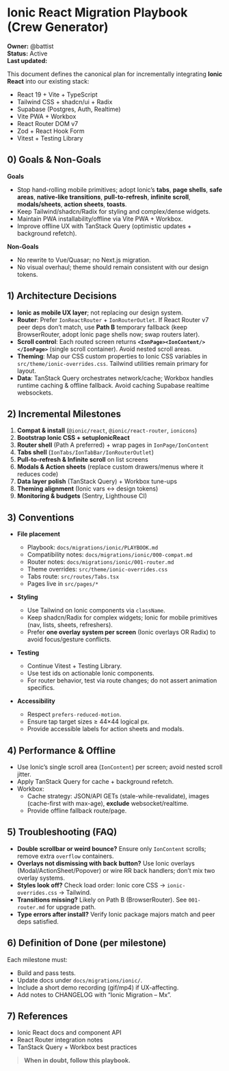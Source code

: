 # Ionic React Migration Playbook (Crew Generator)

**Owner:** @battist  
**Status:** Active  
**Last updated:** <set date>  

This document defines the canonical plan for incrementally integrating **Ionic React** into our existing stack:
- React 19 + Vite + TypeScript
- Tailwind CSS + shadcn/ui + Radix
- Supabase (Postgres, Auth, Realtime)
- Vite PWA + Workbox
- React Router DOM v7
- Zod + React Hook Form
- Vitest + Testing Library

## 0) Goals & Non-Goals

**Goals**
- Stop hand-rolling mobile primitives; adopt Ionic’s **tabs**, **page shells**, **safe areas**, **native-like transitions**, **pull-to-refresh**, **infinite scroll**, **modals/sheets**, **action sheets**, **toasts**.
- Keep Tailwind/shadcn/Radix for styling and complex/dense widgets.
- Maintain PWA installability/offline via Vite PWA + Workbox.
- Improve offline UX with TanStack Query (optimistic updates + background refetch).

**Non-Goals**
- No rewrite to Vue/Quasar; no Next.js migration.
- No visual overhaul; theme should remain consistent with our design tokens.

## 1) Architecture Decisions

- **Ionic as mobile UX layer**; not replacing our design system.  
- **Router**: Prefer `IonReactRouter` + `IonRouterOutlet`. If React Router v7 peer deps don’t match, use **Path B** temporary fallback (keep BrowserRouter, adopt Ionic page shells now; swap routers later).  
- **Scroll control**: Each routed screen returns **`<IonPage><IonContent/></IonPage>`** (single scroll container). Avoid nested scroll areas.  
- **Theming**: Map our CSS custom properties to Ionic CSS variables in `src/theme/ionic-overrides.css`. Tailwind utilities remain primary for layout.  
- **Data**: TanStack Query orchestrates network/cache; Workbox handles runtime caching & offline fallback. Avoid caching Supabase realtime websockets.

## 2) Incremental Milestones

1. **Compat & install** (`@ionic/react`, `@ionic/react-router`, `ionicons`)  
2. **Bootstrap Ionic CSS + setupIonicReact**  
3. **Router shell** (Path A preferred) + wrap pages in `IonPage/IonContent`  
4. **Tabs shell** (`IonTabs/IonTabBar/IonRouterOutlet`)  
5. **Pull-to-refresh & Infinite scroll** on list screens  
6. **Modals & Action sheets** (replace custom drawers/menus where it reduces code)  
7. **Data layer polish** (TanStack Query) + Workbox tune-ups  
8. **Theming alignment** (Ionic vars ↔ design tokens)  
9. **Monitoring & budgets** (Sentry, Lighthouse CI)

## 3) Conventions

- **File placement**
  - Playbook: `docs/migrations/ionic/PLAYBOOK.md`
  - Compatibility notes: `docs/migrations/ionic/000-compat.md`
  - Router notes: `docs/migrations/ionic/001-router.md`
  - Theme overrides: `src/theme/ionic-overrides.css`
  - Tabs route: `src/routes/Tabs.tsx`
  - Pages live in `src/pages/*`

- **Styling**
  - Use Tailwind on Ionic components via `className`.
  - Keep shadcn/Radix for complex widgets; Ionic for mobile primitives (nav, lists, sheets, refreshers).
  - Prefer **one overlay system per screen** (Ionic overlays OR Radix) to avoid focus/gesture conflicts.

- **Testing**
  - Continue Vitest + Testing Library.  
  - Use test ids on actionable Ionic components.  
  - For router behavior, test via route changes; do not assert animation specifics.

- **Accessibility**
  - Respect `prefers-reduced-motion`.  
  - Ensure tap target sizes ≥ 44×44 logical px.  
  - Provide accessible labels for action sheets and modals.

## 4) Performance & Offline

- Use Ionic’s single scroll area (`IonContent`) per screen; avoid nested scroll jitter.  
- Apply TanStack Query for cache + background refetch.  
- Workbox:
  - Cache strategy: JSON/API GETs (stale-while-revalidate), images (cache-first with max-age), **exclude** websocket/realtime.
  - Provide offline fallback route/page.

## 5) Troubleshooting (FAQ)

- **Double scrollbar or weird bounce?** Ensure only `IonContent` scrolls; remove extra `overflow` containers.  
- **Overlays not dismissing with back button?** Use Ionic overlays (Modal/ActionSheet/Popover) or wire RR back handlers; don’t mix two overlay systems.  
- **Styles look off?** Check load order: Ionic core CSS → `ionic-overrides.css` → Tailwind.  
- **Transitions missing?** Likely on Path B (BrowserRouter). See `001-router.md` for upgrade path.  
- **Type errors after install?** Verify Ionic package majors match and peer deps satisfied.

## 6) Definition of Done (per milestone)

Each milestone must:
- Build and pass tests.
- Update docs under `docs/migrations/ionic/`.
- Include a short demo recording (gif/mp4) if UX-affecting.
- Add notes to CHANGELOG with “Ionic Migration – Mx”.

## 7) References

- Ionic React docs and component API
- React Router integration notes
- TanStack Query + Workbox best practices

> **When in doubt, follow this playbook.**